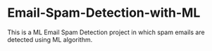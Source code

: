 # Email-Spam-Detection-with-ML
This is a ML Email Spam Detection project in which spam emails are detected using ML algorithm.
